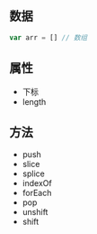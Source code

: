 ## 数据
```js
var arr = [] // 数组
```

## 属性
- 下标
- length

## 方法
- push
- slice
- splice
- indexOf
- forEach
- pop
- unshift
- shift
